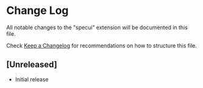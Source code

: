 # Change Log

All notable changes to the "specui" extension will be documented in this file.

Check [Keep a Changelog](http://keepachangelog.com/) for recommendations on how to structure this file.

## [Unreleased]

- Initial release
